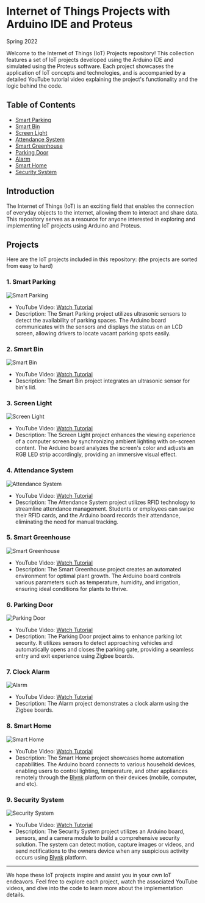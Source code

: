 # Internet of Things Projects with Arduino IDE and Proteus
Spring 2022

Welcome to the Internet of Things (IoT) Projects repository! This collection features a set of IoT projects developed using the Arduino IDE and simulated using the Proteus software. Each project showcases the application of IoT concepts and technologies, and is accompanied by a detailed YouTube tutorial video explaining the project's functionality and the logic behind the code.

## Table of Contents

   * [Smart Parking](#1--smart-parking)
   * [Smart Bin](#2--smart-bin)
   * [Screen Light](#3--screen-light)
   * [Attendance System](#4--attendance-system)
   * [Smart Greenhouse](#5--smart-greenhouse)
   * [Parking Door](#6--parking-door)
   * [Alarm](#7--alarm)
   * [Smart Home](#8--smart-home)
   * [Security System](#9--security-system)

## Introduction

The Internet of Things (IoT) is an exciting field that enables the connection of everyday objects to the internet, allowing them to interact and share data. This repository serves as a resource for anyone interested in exploring and implementing IoT projects using Arduino and Proteus.

## Projects

Here are the IoT projects included in this repository: (the projects are sorted from easy to hard)

### 1. Smart Parking
![Smart Parking](http://img.youtube.com/vi/0ihNCyvyThs/0.jpg)
- YouTube Video: [Watch Tutorial](https://www.youtube.com/watch?v=0ihNCyvyThs&t=1s)
- Description: The Smart Parking project utilizes ultrasonic sensors to detect the availability of parking spaces. The Arduino board communicates with the sensors and displays the status on an LCD screen, allowing drivers to locate vacant parking spots easily.

### 2. Smart Bin
![Smart Bin](http://img.youtube.com/vi/Fh274y6nN4c/0.jpg)
- YouTube Video: [Watch Tutorial](https://www.youtube.com/watch?v=Fh274y6nN4c)
- Description: The Smart Bin project integrates an ultrasonic sensor for bin's lid.

### 3. Screen Light
![Screen Light](http://img.youtube.com/vi/SEEEgzD4JCo/0.jpg)
- YouTube Video: [Watch Tutorial](https://www.youtube.com/watch?v=SEEEgzD4JCo)
- Description: The Screen Light project enhances the viewing experience of a computer screen by synchronizing ambient lighting with on-screen content. The Arduino board analyzes the screen's color and adjusts an RGB LED strip accordingly, providing an immersive visual effect.

### 4. Attendance System
![Attendance System](http://img.youtube.com/vi/wiZLaLfYU4o/0.jpg)
- YouTube Video: [Watch Tutorial](https://www.youtube.com/watch?v=wiZLaLfYU4o)
- Description: The Attendance System project utilizes RFID technology to streamline attendance management. Students or employees can swipe their RFID cards, and the Arduino board records their attendance, eliminating the need for manual tracking.

### 5. Smart Greenhouse
![Smart Greenhouse](http://img.youtube.com/vi/shUoA9QGT-M/0.jpg)
- YouTube Video: [Watch Tutorial](https://www.youtube.com/watch?v=shUoA9QGT-M)
- Description: The Smart Greenhouse project creates an automated environment for optimal plant growth. The Arduino board controls various parameters such as temperature, humidity, and irrigation, ensuring ideal conditions for plants to thrive. 

### 6. Parking Door
![Parking Door](http://img.youtube.com/vi/M10u3PUXmAw/0.jpg)
- YouTube Video: [Watch Tutorial](https://www.youtube.com/watch?v=M10u3PUXmAw)
- Description: The Parking Door project aims to enhance parking lot security. It utilizes sensors to detect approaching vehicles and automatically opens and closes the parking gate, providing a seamless entry and exit experience using Zigbee boards.

### 7. Clock Alarm
![Alarm](http://img.youtube.com/vi/SgkFVj_YDd8/0.jpg)
- YouTube Video: [Watch Tutorial](https://www.youtube.com/watch?v=SgkFVj_YDd8)
- Description: The Alarm project demonstrates a clock alarm using the Zigbee boards.

### 8. Smart Home
![Smart Home](http://img.youtube.com/vi/ERSVaBk97kA/0.jpg)
- YouTube Video: [Watch Tutorial](https://www.youtube.com/watch?v=ERSVaBk97kA)
- Description: The Smart Home project showcases home automation capabilities. The Arduino board connects to various household devices, enabling users to control lighting, temperature, and other appliances remotely through the [Blynk](https://blynk.io) platform on their devices (mobile, computer, and etc).

### 9. Security System
![Security System](http://img.youtube.com/vi/WcsyY_8RuDo/0.jpg)
- YouTube Video: [Watch Tutorial](https://www.youtube.com/watch?v=WcsyY_8RuDo)
- Description: The Security System project utilizes an Arduino board, sensors, and a camera module to build a comprehensive security solution. The system can detect motion, capture images or videos, and send notifications to the owners device when any suspicious activity occurs using [Blynk](https://blynk.io) platform.

---

We hope these IoT projects inspire and assist you in your own IoT endeavors. Feel free to explore each project, watch the associated YouTube videos, and dive into the code to learn more about the implementation details.
